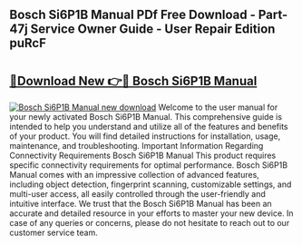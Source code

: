 ## Bosch Si6P1B Manual PDf Free Download - Part-47j Service Owner Guide - User Repair Edition puRcF

# <h2><a href="http://cf24503.oget.top/?id=Bosch+Si6P1B+Manual">🔗Download New 👉🔴 Bosch Si6P1B Manual</a></h2>

[![Bosch Si6P1B Manual new download](https://i.imgur.com/5g1atiW.png)](http://cf24503.oget.top/?id=Bosch+Si6P1B+Manual)
Welcome to the user manual for your newly activated Bosch Si6P1B Manual. This comprehensive guide is intended to help you understand and utilize all of the features and benefits of your product. You will find detailed instructions for installation, usage, maintenance, and troubleshooting. Important Information Regarding Connectivity Requirements Bosch Si6P1B Manual This product requires specific connectivity requirements for optimal performance. Bosch Si6P1B Manual comes with an impressive collection of advanced features, including object detection, fingerprint scanning, customizable settings, and multi-user access, all easily controlled through the user-friendly and intuitive interface. We trust that the Bosch Si6P1B Manual has been an accurate and detailed resource in your efforts to master your new device. In case of any queries or concerns, please do not hesitate to reach out to our customer service team.
